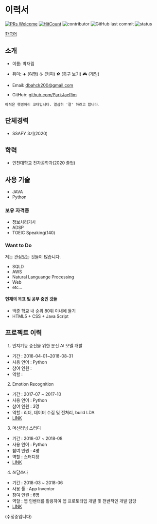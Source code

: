 # 이력서
[![PRs Welcome](https://img.shields.io/badge/PRs-welcome-brightgreen.svg?style=flat-square)](http://makeapullrequest.com)
[![HitCount](http://hits.dwyl.io/ParkJaeRim/RESUME.svg)](http://hits.dwyl.io/ParkJaeRim/RESUME)
![contributor](https://img.shields.io/github/contributors/ParkJaeRim/RESUME.svg)
![GitHub last commit](https://img.shields.io/github/last-commit/ParkJaeRim/RESUME.svg)
![status](https://img.shields.io/badge/status-offer_welcome%20-brightgreen.svg)

[한국어](./README.md)

## 소개
- 이름: 박재림

- 취미: :airplane: (여행)  :coffee: (커피) :soccer: (축구 보기) :video_game: (게임)
- Email: dbahck200@gmail.com
- GitHub: [github.com/ParkJaeRim](https://github.com/ParkJaeRim)

```
아직은 햇병아리 코더입니다. 열심히 '잘' 하려고 합니다.
```

## 단체경력
- SSAFY 3기(2020)

## 학력
- 인천대학교 전자공학과(2020 졸업)

## 사용 기술

- JAVA
- Python

### 보유 자격증
- 정보처리기사
- ADSP
- TOEIC Speaking(140)

### Want to Do
저는 관심있는 것들이 많습니다.

- SQLD
- AWS
- Natural Languange Processing
- Web
- etc...

#### 현재의 목표 및 공부 중인 것들

- 백준 학교 내 순위 80위 이내에 들기
- HTML5 + CSS + Java Script


## 프로젝트 이력

1. 인지기능 증진을 위한 분신 AI 모델 개발
  - 기간 : 2018-04-01~2018-08-31
  - 사용 언어 : Python
  - 참여 인원 :
  - 역할 :

2.  Emotion Recognition
  - 기간 : 2017-07 ~ 2017-10
  - 사용 언어 : Python
  - 참여 인원 : 3명
  - 역할 : 리더, 데이터 수집 및 전처리, build LDA
  - [LINK](https://github.com/ParkJaeRim/Emotion_Recognition)


3. 머신러닝 스터디
  - 기간 : 2018-07 ~ 2018-08
  - 사용 언어 : Python
  - 참여 인원 : 4명
  - 역할 : 스터디장
  - [LINK](https://github.com/ParkJaeRim/2018_MachineLearning_Study)


4. 쓰담쓰다
  - 기간 : 2018-03 ~ 2018-06
  - 사용 툴 : App Inventor
  - 참여 인원 : 6명
  - 역할 : 앱 인벤터를 활용하여 앱 프로토타입 개발 및 전반적인 개발 담당
  - [LINK](https://github.com/ParkJaeRim/MAKER)


(수정중입니다)
